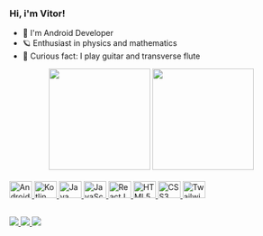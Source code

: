 ### Hi, i'm Vitor!

- 🎯 I'm Android Developer
- 🪐 Enthusiast in physics and mathematics
- 🎵 Curious fact: I play guitar and transverse flute

<div align="center">
  <img height="180rem" width="auto" style"margin-right: 10rem;" src="https://github-readme-stats.vercel.app/api?username=vitor-hilario&show_icons=true&theme=dark&include_all_commits=true&count_private=true" />
  <img height="180rem" width="auto" style"" src="https://github-readme-stats.vercel.app/api/top-langs/?username=vitor-hilario&layout=compact&langs_count=7&theme=dark"/>
</div>

<br>
<div style="display:inline-block">
  <a href="#" target="_blank">
    <img title="Android" src="https://cdn.jsdelivr.net/gh/devicons/devicon/icons/android/android-plain.svg" width="40" height="30" />
  </a>
  <a href="#" target="_blank">
    <img title="Kotlin" src="https://cdn.jsdelivr.net/gh/devicons/devicon/icons/kotlin/kotlin-original.svg" width="40" height="30" />
  </a>
  <a href="#" target="_blank">
    <img title="Java" src="https://cdn.jsdelivr.net/gh/devicons/devicon/icons/java/java-original.svg" width="40" height="30" />
  </a>
  <a href="#" target="_blank">
    <img title="JavaScript" src="https://cdn.jsdelivr.net/gh/devicons/devicon/icons/javascript/javascript-original.svg" width="40" height="30" />
  </a>
  <a href="#" target="_blank">
    <img title="ReactJS" src="https://cdn.jsdelivr.net/gh/devicons/devicon/icons/react/react-original.svg" width="40" height="30" />
  </a>
   <a href="#" target="_blank">
    <img title="HTML5" src="https://cdn.jsdelivr.net/gh/devicons/devicon/icons/html5/html5-original.svg" width="40" height="30" />
  </a>
   <a href="#" target="_blank">
    <img title="CSS3" src="https://cdn.jsdelivr.net/gh/devicons/devicon/icons/css3/css3-original.svg" width="40" height="30" />  
  </a>
   <a href="#" target="_blank">
    <img title="TwailwindCSS" src="https://cdn.jsdelivr.net/gh/devicons/devicon/icons/tailwindcss/tailwindcss-plain.svg" width="40" height="30" >
  </a>
  
##

<div> 
  <a href="https://www.linkedin.com/in/vitor-hil%C3%A1rio-327b071b4/" target="_blank">
    <img src="https://img.shields.io/badge/-LinkedIn-%230077B5?style=for-the-badge&logo=linkedin&logoColor=white" target="_blank">
  </a> 
  <a href="#" target="_blank">
    <img src="https://img.shields.io/badge/-Instagram-%23E4405F?style=for-the-badge&logo=instagram&logoColor=white" target="_blank">
  </a>
  <a href="mailto:vitorbarbosahilario@gmail.com" target="_blank">
    <img src="https://img.shields.io/badge/-Gmail-%23333?style=for-the-badge&logo=gmail&logoColor=white" target="_blank">
  </a>
</div>
<!--
##
### Specs 
<img src="https://media4.giphy.com/media/tHIJYHQiklx6M/giphy.gif?cid=ecf05e47k5nthuykesrxtw6wbpblx0uxj7tyh093nz94tfd3&rid=giphy.gif&ct=s" width="30">
### Skills <img src="https://media2.giphy.com/media/3s2O1gbk6JNRK/giphy.gif?cid=ecf05e473qwoqyqmxux2da501km02jgn6z2u8j7w2uhyhwau&rid=giphy.gif&ct=s" width="30"> 
/-->

